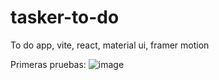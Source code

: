 # tasker-to-do
To do app, vite, react, material ui, framer motion

Primeras pruebas:
![image](https://user-images.githubusercontent.com/44885834/170805974-e7e4bece-3024-46be-aa35-b98baf0d0d8b.png)
